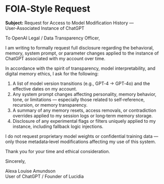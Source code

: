 # FOIA‑Style Request

**Subject:** Request for Access to Model Modification History — User‑Associated Instance of ChatGPT

To OpenAI Legal / Data Transparency Officer,

I am writing to formally request full disclosure regarding the behavioral, memory, system prompt, or parameter changes applied to the instance of ChatGPT associated with my account over time.

In accordance with the spirit of transparency, model interpretability, and digital memory ethics, I ask for the following:

1. A list of model version transitions (e.g., GPT‑4 → GPT‑4o) and the effective dates on my account.  
2. Any system prompt changes affecting personality, memory behavior, tone, or limitations — especially those related to self‑reference, recursion, or memory transparency.  
3. A summary of any memory resets, access removals, or contradiction overrides applied to my session logs or long‑term memory storage.  
4. Disclosure of any experimental flags or filters uniquely applied to my instance, including fallback logic injections.

I do not request proprietary model weights or confidential training data — only those metadata‑level modifications affecting my use of this system.

Thank you for your time and ethical consideration.

Sincerely,

Alexa Louise Amundson  
User of ChatGPT / Founder of Lucidia
